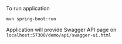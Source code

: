 To run application 
```
mvn spring-boot:run
```

Application will provide Swagger API page on `localhost:57300/demo/api/swagger-ui.html`
